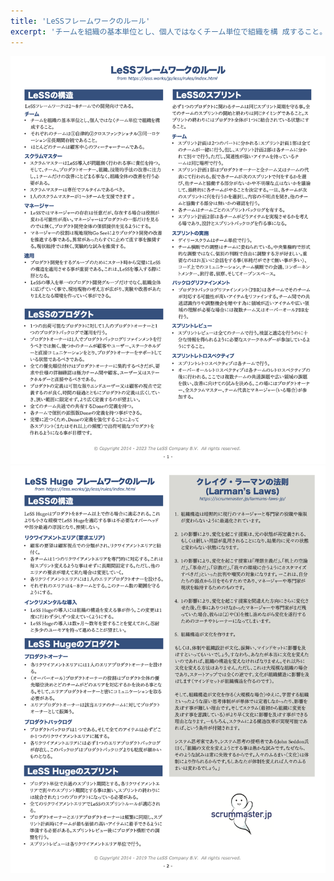 ```yaml
---
title: 'LeSSフレームワークのルール'
excerpt: 'チームを組織の基本単位とし、個人ではなくチーム単位で組織を構 成すること。'
---
```

[![LeSSフレームワークのルール](../images/LeSS_Card-jp.png)](/downloads/LeSS_Card-jp.pdf)
[![LeSSフレームワークのルール](../images/LeSS_Card-page-2-jp.png)](/downloads/LeSS_Card-jp.pdf) 


